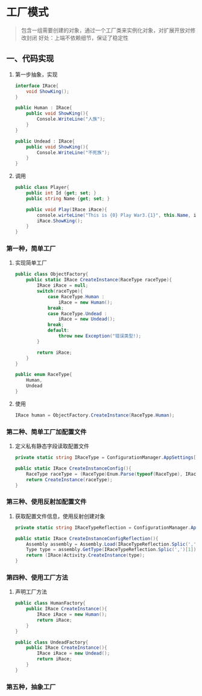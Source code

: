 # 工厂模式

> 包含一组需要创建的对象，通过一个工厂类来实例化对象，对扩展开放对修改封闭
> 好处：上端不依赖细节，保证了稳定性

## 一、代码实现

1. 第一步抽象，实现

    ```C#
    interface IRace{
        void ShowKing();
    }

    public Human : IRace{
        public void ShowKing(){
            Console.WriteLine("人族");
        }
    }

    public Undead : IRace{
        public void ShowKing(){
            Console.WriteLine("不死族");
        }
    }
    ```

2. 调用

    ```C#
    public class Player{
        public int Id {get; set; }
        public string Name {get; set; }

        public void Play(IRace iRace){
            console.wirteLine("This is {0} Play War3.{1}", this.Name, iRace.GetType().Name);
            iRace.ShowKing();
        }
    }
    ```

### 第一种，简单工厂

1. 实现简单工厂

    ```C#
    public class ObjectFactory{
        public static IRace CreateInstance(RaceType raceType){
            IRace iRace = null;
            switch(raceType){
                case RaceType.Human :
                    iRace = new Human();
                break;
                case RaceType.Undead :
                    iRace = new Undead();
                break;
                default:
                    throw new Exception("错误类型!);
            }

            return iRace;
        }
    }

    public enum RaceType{
        Human,
        Undead
    }
    ```

4. 使用

    ```C#
    IRace human = ObjectFactory.CreateInstance(RaceType.Human);
    ```

### 第二种、简单工厂加配置文件

1. 定义私有静态字段读取配置文件

    ```C#
    private static string IRaceType = ConfigurationManager.AppSettings["IRaceType"];

    public static IRace CreateInstanceConfig(){
        RaceType raceType = (RaceType)Enum.Parse(typeof(RaceType), IRaceType);
        return CreateInstance(raceType);
    }
    ```

### 第三种、使用反射加配置文件

1. 获取配置文件信息，使用反射创建对象

    ```C#
    private static string IRaceTypeReflection = ConfigurationManager.AppSettings["IRaceTypeReflection"];

    public static IRace CreateInstanceConfigReflection(){
        Assembly assembly = Assembly.Load(IRaceTypeReflection.Splic(',')[0]);
        Type type = assembly.GetType(IRaceTypeReflection.Splic(',')[1]);
        return (IRace)Activity.CreateInstance(type);
    }
    ```

### 第四种、使用工厂方法

1. 声明工厂方法

    ```C#
    public class HumanFactory{
        public IRace CreateInstance(){
            IRace iRace = new Human();
            return iRace;
        }
    }

    public class UndeadFactory{
        public IRace CreateInstance(){
            IRace iRace = new Undead();
            return iRace;
        }
    }
    ```

### 第五种，抽象工厂